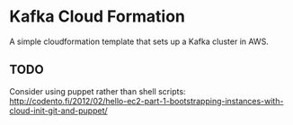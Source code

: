# Kafka Cloud Formation

A simple cloudformation template that sets up a Kafka cluster in AWS.


## TODO

Consider using puppet rather than shell scripts: http://codento.fi/2012/02/hello-ec2-part-1-bootstrapping-instances-with-cloud-init-git-and-puppet/
